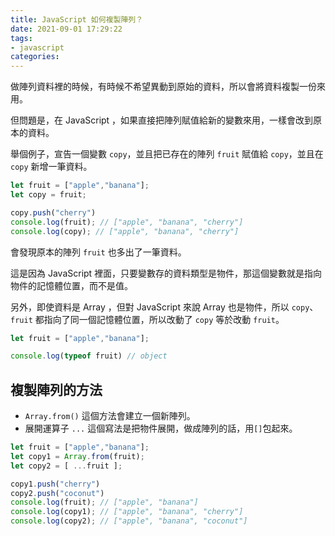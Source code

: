 ```yaml
---
title: JavaScript 如何複製陣列？
date: 2021-09-01 17:29:22
tags:
- javascript
categories:
---
```

做陣列資料裡的時候，有時候不希望異動到原始的資料，所以會將資料複製一份來用。

但問題是，在 JavaScript ，如果直接把陣列賦值給新的變數來用，一樣會改到原本的資料。

<!-- more -->
舉個例子，宣告一個變數 `copy`，並且把已存在的陣列 `fruit` 賦值給 `copy`，並且在 `copy` 新增一筆資料。
```js
let fruit = ["apple","banana"];
let copy = fruit;

copy.push("cherry")
console.log(fruit); // ["apple", "banana", "cherry"]
console.log(copy); // ["apple", "banana", "cherry"]
```

會發現原本的陣列 `fruit` 也多出了一筆資料。

這是因為 JavaScript 裡面，只要變數存的資料類型是物件，那這個變數就是指向物件的記憶體位置，而不是值。

另外，即使資料是 Array ，但對 JavaScript 來說 Array 也是物件，所以 `copy`、`fruit` 都指向了同一個記憶體位置，所以改動了 `copy` 等於改動 `fruit`。

```js
let fruit = ["apple","banana"];

console.log(typeof fruit) // object
```

## 複製陣列的方法
- `Array.from()` 這個方法會建立一個新陣列。
-  展開運算子 `...` 這個寫法是把物件展開，做成陣列的話，用`[]`包起來。

```js
let fruit = ["apple","banana"];
let copy1 = Array.from(fruit);
let copy2 = [ ...fruit ];

copy1.push("cherry")
copy2.push("coconut")
console.log(fruit); // ["apple", "banana"]
console.log(copy1); // ["apple", "banana", "cherry"]
console.log(copy2); // ["apple", "banana", "coconut"]
```